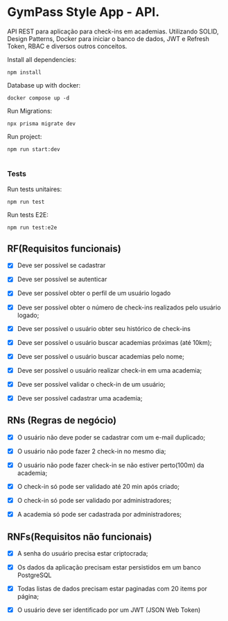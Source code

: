 # GymPass Style App - API.


 API REST para aplicação para check-ins em academias. Utilizando SOLID, Design Patterns, Docker para iniciar o banco de dados, JWT e Refresh Token, RBAC e diversos outros conceitos.

Install all dependencies: 
```
npm install
```
Database up with docker:
```
docker compose up -d
```
Run Migrations:
```
npx prisma migrate dev
```
   
Run project: 
```
npm run start:dev
```

#
### Tests
Run tests unitaires:
```
npm run test
```
Run tests E2E:
```
npm run test:e2e
``` 



## RF(Requisitos funcionais)

- [x] Deve ser possível se cadastrar
- [x] Deve ser possível se autenticar
- [x] Deve ser possível obter o perfil de um usuário logado
- [x] Deve ser possível obter o número de check-ins realizados pelo usuário logado;
- [x] Deve ser possível o usuário obter seu histórico de check-ins
- [x] Deve ser possível o usuário buscar academias próximas (até 10km); 
- [x] Deve ser possível o usuário buscar academias pelo nome;
- [x] Deve ser possível o usuário realizar check-in em uma academia;
- [x] Deve ser possível validar o check-in de um usuário;
- [x] Deve ser possível cadastrar uma academia;


## RNs (Regras de negócio)

- [x] O usuário não deve poder se cadastrar com um e-mail duplicado;
- [x] O usuário não pode fazer 2 check-in no mesmo dia;
- [x] O usuário não pode fazer check-in se não estiver perto(100m) da academia;
- [x] O check-in só pode ser validado até 20 min após criado;
- [x] O check-in só pode ser validado por administradores;
- [x] A academia só pode ser cadastrada por administradores;



## RNFs(Requisitos não funcionais)

- [x] A senha do usuário precisa estar criptocrada;
- [x] Os dados da aplicação precisam estar persistidos em um banco PostgreSQL
- [x] Todas listas de dados precisam estar paginadas com 20 items por página;
- [x] O usuário deve ser identificado por um JWT (JSON Web Token)
 
